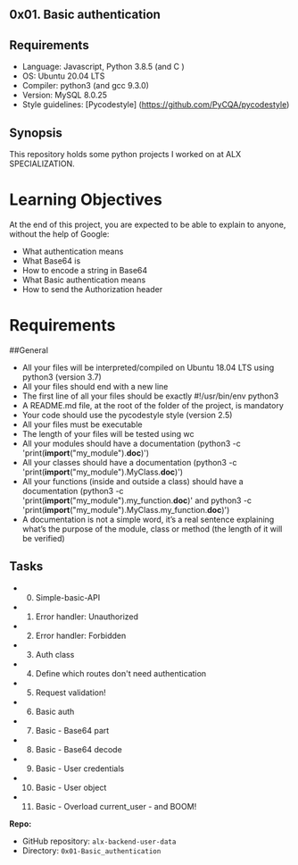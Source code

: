 ## 0x01. Basic authentication

## Requirements
* Language: Javascript, Python 3.8.5 (and C )
* OS: Ubuntu 20.04 LTS
* Compiler: python3  (and gcc 9.3.0)
* Version: MySQL  8.0.25
* Style guidelines: [Pycodestyle] (https://github.com/PyCQA/pycodestyle)


## Synopsis
This repository holds some python projects I worked on at ALX SPECIALIZATION.

# Learning Objectives
At the end of this project, you are expected to be able to explain to anyone, without the help of Google:

* What authentication means
* What Base64 is
* How to encode a string in Base64
* What Basic authentication means
* How to send the Authorization header

# Requirements
##General
* All your files will be interpreted/compiled on Ubuntu 18.04 LTS using python3 (version 3.7)
* All your files should end with a new line
* The first line of all your files should be exactly #!/usr/bin/env python3
* A README.md file, at the root of the folder of the project, is mandatory
* Your code should use the pycodestyle style (version 2.5)
* All your files must be executable
* The length of your files will be tested using wc
* All your modules should have a documentation (python3 -c 'print(__import__("my_module").__doc__)')
* All your classes should have a documentation (python3 -c 'print(__import__("my_module").MyClass.__doc__)')
* All your functions (inside and outside a class) should have a documentation (python3 -c 'print(__import__("my_module").my_function.__doc__)' and python3 -c 'print(__import__("my_module").MyClass.my_function.__doc__)')
* A documentation is not a simple word, it’s a real sentence explaining what’s the purpose of the module, class or method (the length of it will be verified)


## Tasks

* 0. Simple-basic-API
* 1. Error handler: Unauthorized
* 2. Error handler: Forbidden
* 3. Auth class
* 4. Define which routes don't need authentication
* 5. Request validation!
* 6. Basic auth
* 7. Basic - Base64 part
* 8. Basic - Base64 decode
* 9. Basic - User credentials
* 10. Basic - User object
* 11. Basic - Overload current_user - and BOOM!

**Repo:**

*   GitHub repository: `alx-backend-user-data`
*   Directory: `0x01-Basic_authentication`

